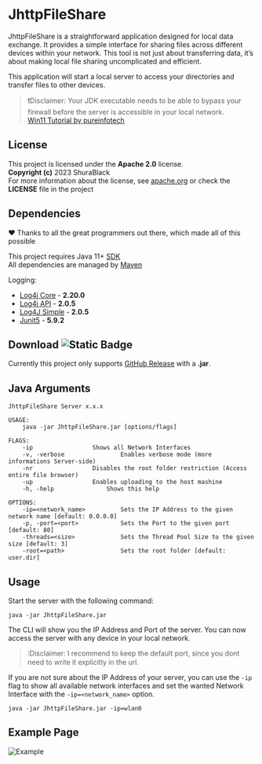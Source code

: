 # JhttpFileShare
JhttpFileShare is a straightforward application designed for local data exchange. It provides a simple interface for sharing 
files across different devices within your network. This tool is not just about transferring data, it’s about making local 
file sharing uncomplicated and efficient.

This application will start a local server to access your directories and transfer files to other devices.
> ❗️Disclaimer: Your JDK executable needs to be able to bypass your firewall before the server is accessible in your local network.<br>
> [Win11 Tutorial by pureinfotech](https://pureinfotech.com/allow-apps-firewall-windows-11/)

## License
This project is licensed under the **Apache 2.0** license.<br>
**Copyright (c)** 2023 ShuraBlack<br>
For more information about the license, see [apache.org](https://www.apache.org/licenses/LICENSE-2.0)
or check the <b>LICENSE</b> file in the project

## Dependencies
❤️ Thanks to all the great programmers out there, which made all of this possible

This project requires Java 11+ [SDK](https://www.oracle.com/java/technologies/downloads/)<br>
All dependencies are managed by [Maven](https://maven.apache.org)<br>

Logging:
- [Log4j Core](https://github.com/apache/logging-log4j2) - **2.20.0**
- [Log4j API](https://github.com/apache/logging-log4j2) - **2.0.5**
- [Log4J Simple](https://github.com/apache/logging-log4j2) - **2.0.5**
- [Junit5](https://github.com/junit-team/junit5) - **5.9.2**

## Download ![Static Badge](https://img.shields.io/badge/version-v0.1.4-%230679b6)
Currently this project only supports [GitHub Release](https://github.com/ShuraBlack/JhttpFileShare/releases) with a **.jar**.

## Java Arguments
```
JhttpFileShare Server x.x.x

USAGE:
	java -jar JhttpFileShare.jar [options/flags]

FLAGS:
	-ip					Shows all Network Interfaces
	-v, -verbose				Enables verbose mode (more informations Server-side)
	-nr					Disables the root folder restriction (Access entire file browser)
	-up					Enables uploading to the host mashine
	-h, -help				Shows this help

OPTIONS:
	-ip=<network_name>			Sets the IP Address to the given network name [default: 0.0.0.0]
	-p, -port=<port>			Sets the Port to the given port [default: 80]
	-threads=<size>				Sets the Thread Pool Size to the given size [default: 3]
	-root=<path>				Sets the root folder [default: user.dir]
```

## Usage
Start the server with the following command:
```
java -jar JhttpFileShare.jar 
```
The CLI will show you the IP Address and Port of the server. You can now access the server with any device in your local network.
> ❕Disclaimer: I recommend to keep the default port, since you dont need to write it explicitly in the url.

If you are not sure about the IP Address of your server, you can use the `-ip` flag to show all available network interfaces
and set the wanted Network Interface with the `-ip=<network_name>` option.
```
java -jar JhttpFileShare.jar -ip=wlan0
```

## Example Page
![Example](https://github.com/ShuraBlack/JhttpFileShare/assets/69372954/8dbe49bd-3512-4057-b140-b1f696ab0229)

